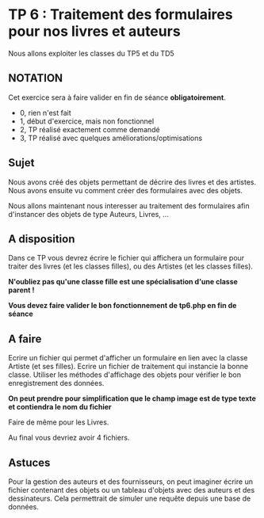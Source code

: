 # TP 6 : Traitement des formulaires pour nos livres et auteurs

Nous allons exploiter les classes du TP5 et du TD5

## NOTATION

Cet exercice sera à faire valider en fin de séance **obligatoirement**.

* 0, rien n'est fait
* 1, début d'exercice, mais non fonctionnel
* 2, TP réalisé exactement comme demandé
* 3, TP réalisé avec quelques améliorations/optimisations

## Sujet

Nous avons créé des objets permettant de décrire des livres et des artistes. Nous avons ensuite vu comment créer des formulaires 
avec des objets.

Nous allons maintenant nous interesser au traitement des formulaires afin d'instancer des objets de type Auteurs, Livres, ...

## A disposition

Dans ce TP vous devrez écrire le fichier qui affichera un formulaire pour traiter des livres (et les classes filles), 
ou des Artistes (et les classes filles).

**N'oubliez pas qu'une classe fille est une spécialisation d'une classe parent !**

**Vous devez faire valider le bon fonctionnement de tp6.php en fin de séance**

## A faire

Ecrire un fichier qui permet d'afficher un formulaire en lien avec la classe Artiste (et ses filles).
Ecrire un fichier de traitement qui instancie la bonne classe.
Utiliser les méthodes d'affichage des objets pour vérifier le bon enregistrement des données.

**On peut prendre pour simplification que le champ image est de type texte et contiendra le nom du fichier**

Faire de même pour les Livres.

Au final vous devriez avoir 4 fichiers.

## Astuces

Pour la gestion des auteurs et des fournisseurs, on peut imaginer écrire un fichier contenant des objets ou un tableau d'objets avec des auteurs et des dessinateurs. Cela permettrait de simuler une requête depuis une base de données.
